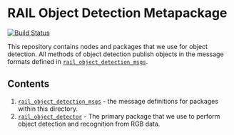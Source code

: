 # RAIL Object Detection Metapackage

[![Build Status](https://travis-ci.org/GT-RAIL/rail_object_detection.svg?branch=indigo-devel)](https://travis-ci.org/GT-RAIL/rail_object_detection)

This repository contains nodes and packages that we use for object detection. All methods of object detection publish objects in the message formats defined in [`rail_object_detection_msgs`](rail_object_detection_msgs/).

## Contents

1. [`rail_object_detection_msgs`](rail_object_detection_msgs/) - the message definitions for packages within this directory.
1. [`rail_object_detector`](rail_object_detector/) - The primary package that we use to perform object detection and recognition from RGB data.
